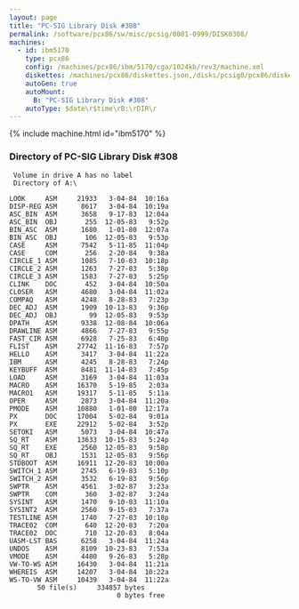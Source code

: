 ```yaml
---
layout: page
title: "PC-SIG Library Disk #308"
permalink: /software/pcx86/sw/misc/pcsig/0001-0999/DISK0308/
machines:
  - id: ibm5170
    type: pcx86
    config: /machines/pcx86/ibm/5170/cga/1024kb/rev3/machine.xml
    diskettes: /machines/pcx86/diskettes.json,/disks/pcsig0/pcx86/diskettes.json
    autoGen: true
    autoMount:
      B: "PC-SIG Library Disk #308"
    autoType: $date\r$time\rB:\rDIR\r
---
```


{% include machine.html id="ibm5170" %}

### Directory of PC-SIG Library Disk #308

     Volume in drive A has no label
     Directory of A:\

    LOOK     ASM     21933   3-04-84  10:16a
    DISP-REG ASM      8617   3-04-84  10:19a
    ASC_BIN  ASM      3658   9-17-83  12:04a
    ASC_BIN  OBJ       255  12-05-83   9:52p
    BIN_ASC  ASM      1680   1-01-80  12:07a
    BIN_ASC  OBJ       106  12-05-83   9:53p
    CASE     ASM      7542   5-11-85  11:04p
    CASE     COM       256   2-20-84   9:38a
    CIRCLE_1 ASM      1085   7-10-83  10:18p
    CIRCLE_2 ASM      1263   7-27-83   5:38p
    CIRCLE_3 ASM      1583   7-27-83   5:25p
    CLINK    DOC       452   3-04-84  10:50a
    CLOSER   ASM      4680   3-04-84  11:02a
    COMPAQ   ASM      4248   8-28-83   7:23p
    DEC_ADJ  ASM      1909  10-13-83   9:36p
    DEC_ADJ  OBJ        99  12-05-83   9:53p
    DPATH    ASM      9338  12-08-84  10:06a
    DRAWLINE ASM      4866   7-27-83   9:55p
    FAST_CIR ASM      6928   7-25-83   6:40p
    FLIST    ASM     27742  11-16-83   7:57p
    HELLO    ASM      3417   3-04-84  11:22a
    IBM      ASM      4245   8-28-83   7:24p
    KEYBUFF  ASM      8481  11-14-83   7:45p
    LOAD     ASM      3169   3-04-84  11:03a
    MACRO    ASM     16370   5-19-85   2:03a
    MACRO1   ASM     19317   5-11-85   5:11a
    OPER     ASM      2873   3-04-84  11:20a
    PMODE    ASM     10880   1-01-80  12:17a
    PX       DOC     17004   5-02-84   9:01a
    PX       EXE     22912   5-02-84   3:52p
    SETOKI   ASM      5073   3-04-84  10:47a
    SQ_RT    ASM     13633  10-15-83   5:24p
    SQ_RT    EXE      2560  12-05-83   9:58p
    SQ_RT    OBJ      1531  12-05-83   9:56p
    STDBOOT  ASM     16911  12-20-83  10:00a
    SWITCH_1 ASM      2745   6-19-83   5:10p
    SWITCH_2 ASM      3532   6-19-83   9:56p
    SWPTR    ASM      4561   3-02-87   3:23a
    SWPTR    COM       360   3-02-87   3:24a
    SYSINT   ASM      1470   9-10-83  11:10a
    SYSINT2  ASM      2560   9-15-83   7:37a
    TESTLINE ASM      1740   7-27-83  10:18p
    TRACE02  COM       640  12-20-83   7:20a
    TRACE02  DOC       710  12-20-83   8:04a
    UASM-LST BAS      6258   3-04-84  11:24a
    UNDOS    ASM      8109  10-23-83   7:53a
    VMODE    ASM      4480   9-26-83   5:28p
    VW-TO-WS ASM     16430   3-04-84  11:21a
    WHEREIS  ASM     14207   3-04-84  10:22a
    WS-TO-VW ASM     10439   3-04-84  11:22a
           50 file(s)     334857 bytes
                               0 bytes free
